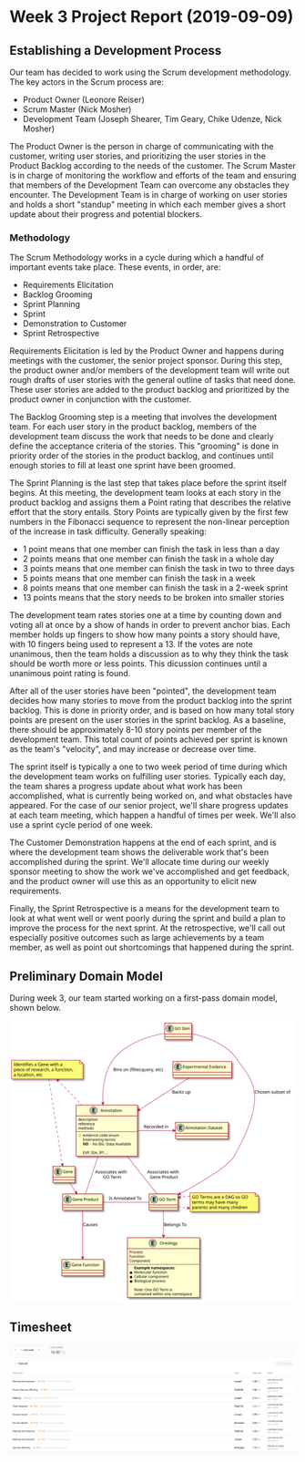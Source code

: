 # Week 3 Project Report (2019-09-09)

## Establishing a Development Process

Our team has decided to work using the Scrum development methodology. The
key actors in the Scrum process are:

* Product Owner (Leonore Reiser)
* Scrum Master (Nick Mosher)
* Development Team (Joseph Shearer, Tim Geary, Chike Udenze, Nick Mosher)

The Product Owner is the person in charge of communicating with the customer,
writing user stories, and prioritizing the user stories in the Product Backlog
according to the needs of the customer. The Scrum Master is in charge of
monitoring the workflow and efforts of the team and ensuring that members of
the Development Team can overcome any obstacles they encounter. The
Development Team is in charge of working on user stories and holds a short
"standup" meeting in which each member gives a short update about their
progress and potential blockers.

### Methodology

The Scrum Methodology works in a cycle during which a handful of important
events take place. These events, in order, are:

* Requirements Elicitation
* Backlog Grooming
* Sprint Planning
* Sprint
* Demonstration to Customer
* Sprint Retrospective

Requirements Elicitation is led by the Product Owner and happens during
meetings with the customer, the senior project sponsor. During this step,
the product owner and/or members of the development team will write out
rough drafts of user stories with the general outline of tasks that need
done. These user stories are added to the product backlog and prioritized
by the product owner in conjunction with the customer.

The Backlog Grooming step is a meeting that involves the development team.
For each user story in the product backlog, members of the development team
discuss the work that needs to be done and clearly define the acceptance
criteria of the stories. This "grooming" is done in priority order of the
stories in the product backlog, and continues until enough stories to fill
at least one sprint have been groomed.

The Sprint Planning is the last step that takes place before the sprint itself
begins. At this meeting, the development team looks at each story in the
product backlog and assigns them a Point rating that describes the relative
effort that the story entails. Story Points are typically given by the first
few numbers in the Fibonacci sequence to represent the non-linear perception
of the increase in task difficulty. Generally speaking:

* 1 point means that one member can finish the task in less than a day
* 2 points means that one member can finish the task in a whole day
* 3 points means that one member can finish the task in two to three days
* 5 points means that one member can finish the task in a week
* 8 points means that one member can finish the task in a 2-week sprint
* 13 points means that the story needs to be broken into smaller stories

The development team rates stories one at a time by counting down and voting
all at once by a show of hands in order to prevent anchor bias. Each member
holds up fingers to show how many points a story should have, with 10 fingers
being used to represent a 13. If the votes are note unanimous, then the team
holds a discussion as to why they think the task should be worth more or less
points. This dicussion continues until a unanimous point rating is found.

After all of the user stories have been "pointed", the development team
decides how many stories to move from the product backlog into the sprint
backlog. This is done in priority order, and is based on how many total
story points are present on the user stories in the sprint backlog. As a
baseline, there should be approximately 8-10 story points per member of the
development team. This total count of points achieved per sprint is known as
the team's "velocity", and may increase or decrease over time.

The sprint itself is typically a one to two week period of time during which
the development team works on fulfilling user stories. Typically each day,
the team shares a progress update about what work has been accomplished,
what is currently being worked on, and what obstacles have appeared. For the
case of our senior project, we'll share progress updates at each team meeting,
which happen a handful of times per week. We'll also use a sprint cycle period
of one week.

The Customer Demonstration happens at the end of each sprint, and is where
the development team shows the deliverable work that's been accomplished
during the sprint. We'll allocate time during our weekly sponsor meeting to
show the work we've accomplished and get feedback, and the product owner
will use this as an opportunity to elicit new requirements.

Finally, the Sprint Retrospective is a means for the development team to
look at what went well or went poorly during the sprint and build a plan to
improve the process for the next sprint. At the retrospective, we'll call out
especially positive outcomes such as large achievements by a team member, as
well as point out shortcomings that happened during the sprint.

## Preliminary Domain Model

During week 3, our team started working on a first-pass domain model, shown below.

![domain model](./assets/domain_model.svg)

## Timesheet

![timesheet-week3](./assets/timesheet-week3.png)

